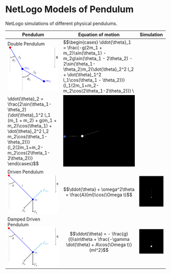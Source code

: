 # NetLogo Models of Pendulum
NetLogo simulations of different physical pendulums.

| Pendulum               | Equation of motion    | Simulation            |
|------------------------|-----------------------|-----------------------|
| Double Pendulum <br> <img src="double-pendulum.png" width="300"/> | $$\begin{cases} \ddot{\theta}_1 = \frac{-g(2m_1 + m_2)\sin(\theta_1) - m_2g\sin(\theta_1 - 2\theta_2) - 2\sin(\theta_1-\theta_2)m_2(\dot{\theta}_2^2 l_2 + \dot{\theta}_1^2 l_1\cos(\theta_1 - \theta_2))}{l_1(2m_1+m_2-m_2\cos(2\theta_1-2\theta_2))} \\
    \ddot{\theta}_2 = \frac{2\sin(\theta_1-\theta_2)(\dot{\theta}_1^2 l_1 (m_1 + m_2) + g(m_1 + m_2)\cos(\theta_1) + \dot{\theta}_2^2 l_2 m_2\cos(\theta_1-\theta_2))}{l_2(2m_1+m_2-m_2\cos(2\theta_1-2\theta_2))} \end{cases}$$ | <img src="double-simulation.gif" width="300"/> |
| Driven Pendulum <br> <img src="damped-driven-pendulum.png" width="300"/> | $$\ddot{\theta} + \omega^2\theta = \frac{A}{ml}\cos(\Omega t)$$ | <img src="driven-simulation.gif" width="300"/> |
| Damped Driven Pendulum <br> <img src="damped-driven-pendulum.png" width="300"/> | $$\ddot{\theta} = - \frac{g}{l}\sin\theta + \frac{-\gamma \dot{\theta} + A\cos(\Omega t)}{ml^2}$$ | <img src="chaotic-simulation.gif" width="300"/> |
